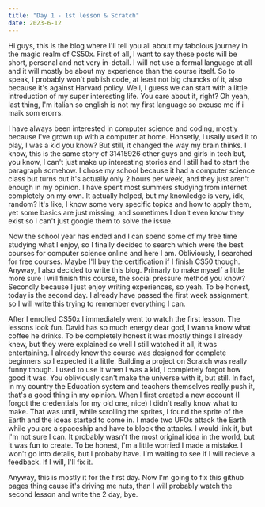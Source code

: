 ```yaml
---
title: "Day 1 - 1st lesson & Scratch"
date: 2023-6-12
---
```


Hi guys, this is the blog where I'll tell you all about my fabolous journey in the magic realm of CS50x.
First of all, I want to say these posts will be short, personal and not very in-detail. I will not use a formal language at all and it will mostly be about my experience than the course itself.
So to speak, I probably won't publish code, at least not big chuncks of it, also because it's against Harvard policy. 
Well, I guess we can start with a little introduction of my super interesting life. You care about it, right?
Oh yeah, last thing, I'm italian so english is not my first language so excuse me if i maik som erorrs.

I have always been interested in computer science and coding, mostly because I've grown up with a computer at home.
Honsetly, I usally used it to play, I was a kid you know? But still, it changed the way my brain thinks. 
I know, this is the same story of 31415926 other guys and girls in tech but, you know, I can't just make up interesting stories and I still had to start the paragraph somehow.
I chose my school because it had a computer science class but turns out it's actually only 2 hours per week, and they just aren't enough in my opinion.
I have spent most summers studying from internet completely on my own. It actually helped, but my knowledge is very, idk, random?
It's like, I know some very specific topics and how to apply them, yet some basics are just missing, and sometimes I don't even know they exist so I can't just google them to solve the issue.

Now the school year has ended and I can spend some of my free time studying what I enjoy, so I  finally decided to search which were the best courses for computer science online and here I am.
Obliviously, I searched for free courses. Maybe I'll buy the certification if I finish CS50 though.
Anyway, I also decided to write this blog.
Primarly to make myself a little more sure I will finish this course, the social pressure method you know?
Secondly because I just enjoy writing experiences, so yeah.
To be honest, today is the second day. I already have passed the first week assignment, so I will write this trying to remember everything I can.

After I enrolled CS50x I immediately went to watch the first lesson. The lessons look fun. David has so much energy dear god, I wanna know what coffee he drinks.
To be completely honest it was mostly things I already knew, but they were explained so well I still watched it all, it was entertaining.
I already knew the course was designed for complete beginners so I expected it a little.
Building a project on Scratch was really funny though.
I used to use it when I was a kid, I completely forgot how good it was. You obliviously can't make the universe with it, but still.
In fact, in my country the Education system and teachers themselves really push it, that's a good thing in my opinion.
When I first created a new account (I forgot the credentials for my old one, nice) I didn't really know what to make.
That was until, while scrolling the sprites, I found the sprite of the Earth and the ideas started to come in.
I made two UFOs attack the Earth while you are a spaceship and have to block the attacks. I would link it, but I'm not sure I can.
It probably wasn't the most original idea in the world, but it was fun to create. 
To be honest, I'm a little worried I made a mistake. I won't go into details, but I probaby have. I'm waiting to see if I will recieve a feedback. If I will, I'll fix it. 

Anyway, this is mostly it for the first day. Now I'm going to fix this github pages thing cause it's driving me nuts, than I will probably watch the second lesson and write the 2 day, bye.
